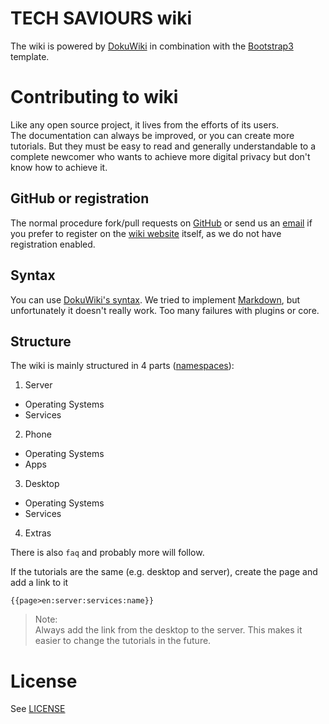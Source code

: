 # TECH SAVIOURS wiki
The wiki is powered by [DokuWiki](https://www.dokuwiki.org/dokuwiki) in combination with the [Bootstrap3](https://www.dokuwiki.org/template:bootstrap3?s[]=bootstrap3) template.

# Contributing to wiki
Like any open source project, it lives from the efforts of its users.  
The documentation can always be improved, or you can create more tutorials. But they must be easy to read and generally understandable to a complete newcomer who wants to achieve more digital privacy but don't know how to achieve it.

## GitHub or registration
The normal procedure fork/pull requests on [GitHub](https://github.com/TECH-SAVIOURS-ORG/wiki/) or send us an [email](mailto:wiki@techsaviours.org?subject=Registration_Request) if you prefer to register on the [wiki website](https://wiki.techsaviours.org) itself, as we do not have registration enabled.

## Syntax
You can use [DokuWiki's syntax](https://wiki.techsaviours.org/en:wiki:syntax). We tried to implement [Markdown](https://www.markdownguide.org/cheat-sheet/), but unfortunately it doesn't really work. Too many failures with plugins or core. 

## Structure
The wiki is mainly structured in 4 parts ([namespaces](https://www.dokuwiki.org/namespaces)):
1. Server
 - Operating Systems
 - Services
2. Phone
 - Operating Systems
 - Apps
3. Desktop
 - Operating Systems
 - Services
4. Extras

There is also `faq` and probably more will follow. 
  
If the tutorials are the same (e.g. desktop and server), create the page and add a link to it
```
{{page>en:server:services:name}}
```
> Note:  
> Always add the link from the desktop to the server. This makes it easier to change the tutorials in the future.

# License

See [LICENSE](LICENSE.md)
